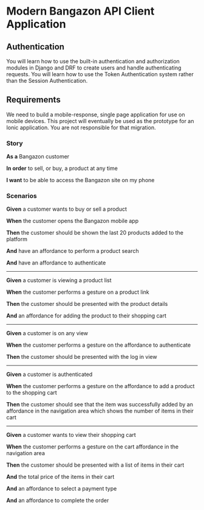 # Modern Bangazon API Client Application

## Authentication

You will learn how to use the built-in authentication and authorization modules in Django and DRF to create users and handle authenticating requests. You will learn how to use the Token Authentication system rather than the Session Authentication.

## Requirements

We need to build a mobile-response, single page application for use on mobile devices. This project will eventually be used as the prototype for an Ionic application. You are not responsible for that migration.

### Story

**As a** Bangazon customer

**In order** to sell, or buy, a product at any time

**I want** to be able to access the Bangazon site on my phone

### Scenarios

**Given** a customer wants to buy or sell a product

**When** the customer opens the Bangazon mobile app

**Then** the customer should be shown the last 20 products added to the platform

**And** have an affordance to perform a product search

**And** have an affordance to authenticate

---

**Given** a customer is viewing a product list

**When** the customer performs a gesture on a product link

**Then** the customer should be presented with the product details

**And** an affordance for adding the product to their shopping cart

---

**Given** a customer is on any view

**When** the customer performs a gesture on the affordance to authenticate

**Then** the customer should be presented with the log in view

---

**Given** a customer is authenticated

**When** the customer performs a gesture on the affordance to add a product to the shopping cart

**Then** the customer should see that the item was successfully added by an affordance in the navigation area which shows the number of items in their cart

---

**Given** a customer wants to view their shopping cart

**When** the customer performs a gesture on the cart affordance in the navigation area

**Then** the customer should be presented with a list of items in their cart

**And** the total price of the items in their cart

**And** an affordance to select a payment type

**And** an affordance to complete the order